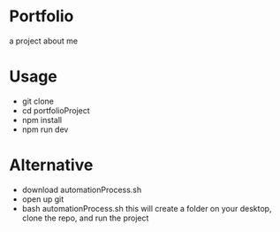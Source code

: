 # Portfolio
a project about me


# Usage
+ git clone
+ cd portfolioProject
+ npm install
+ npm run dev

# Alternative
+ download automationProcess.sh
+ open up git
+ bash automationProcess.sh
  this will create a folder on your desktop, clone the repo, and run the project
